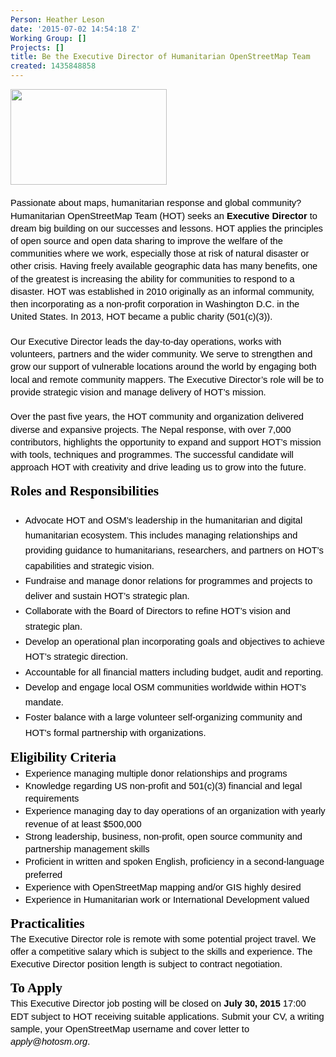 ```yaml
---
Person: Heather Leson
date: '2015-07-02 14:54:18 Z'
Working Group: []
Projects: []
title: Be the Executive Director of Humanitarian OpenStreetMap Team
created: 1435848858
---
```

<p id="docs-internal-guid-5af5c050-4f3e-e00d-35d6-2382a7e5a811" style="line-height: 1.38; margin-top: 0pt; margin-bottom: 0pt;" dir="ltr"><span style="font-size: 14.666666666666666px; font-family: Arial; color: #000000; background-color: transparent; font-weight: normal; font-style: normal; font-variant: normal; text-decoration: none; vertical-align: baseline;"><img class="image-medium" src="/sites/default/files/styles/medium/public/hot-logo-white-bg%20%281%29%20%281%29_0.png?itok=Z3X8Wd89" alt="" width="250" height="153"></span></p><p style="line-height: 1.38; margin-top: 0pt; margin-bottom: 0pt;" dir="ltr">&nbsp;</p><p style="line-height: 1.38; margin-top: 0pt; margin-bottom: 0pt;" dir="ltr"><span style="font-size: 14.666666666666666px; font-family: Arial; color: #000000; background-color: transparent; font-weight: normal; font-style: normal; font-variant: normal; text-decoration: none; vertical-align: baseline;">Passionate about maps, humanitarian response and global community? Humanitarian OpenStreetMap Team (HOT) seeks an <strong>Executive Director</strong> to dream big building on our successes and lessons. HOT applies the principles of open source and open data sharing to improve the welfare of the communities where we work, especially those at risk of natural disaster or other crisis. Having freely available geographic data has many benefits, one of the greatest is increasing the ability for communities to respond to a disaster. HOT was established in 2010 originally as an informal community, then incorporating as a non-profit corporation in Washington D.C. in the United States. In 2013, HOT became a public charity (501(c)(3)).</span></p><p style="line-height: 1.38; margin-top: 0pt; margin-bottom: 0pt;" dir="ltr">&nbsp;</p><p style="line-height: 1.38; margin-top: 0pt; margin-bottom: 0pt;" dir="ltr"><span style="font-size: 14.666666666666666px; font-family: Arial; color: #000000; background-color: transparent; font-weight: normal; font-style: normal; font-variant: normal; text-decoration: none; vertical-align: baseline;">Our Executive Director leads the day-to-day operations, works with volunteers, partners and the wider community. We serve to strengthen and grow our support of vulnerable locations around the world by engaging both local and remote community mappers. The Executive Director’s role will be to provide strategic vision and manage delivery of HOT’s mission.</span></p><p style="line-height: 1.38; margin-top: 0pt; margin-bottom: 0pt;" dir="ltr">&nbsp;</p><p style="line-height: 1.38; margin-top: 0pt; margin-bottom: 0pt;" dir="ltr"><span style="font-size: 14.666666666666666px; font-family: Arial; color: #000000; background-color: transparent; font-weight: normal; font-style: normal; font-variant: normal; text-decoration: none; vertical-align: baseline;">Over the past five years, the HOT community and organization delivered diverse and expansive projects. The Nepal response, with over 7,000 contributors, highlights the opportunity to expand and support HOT’s mission with tools, techniques and programmes. The successful candidate will approach HOT with creativity and drive leading us to grow into the future.</span></p><address style="line-height: 1.38; margin-top: 10pt; margin-bottom: 0pt;" dir="ltr"><strong><span style="font-size: 21.3333333333333px; font-family: 'Trebuchet MS'; color: #000000; font-style: normal; font-variant: normal; text-decoration: none; vertical-align: baseline; background-color: transparent;">Roles and Responsibilities</span></strong></address><p style="line-height: 1.38; margin-top: 0pt; margin-bottom: 0pt;" dir="ltr">&nbsp;</p><ul style="margin-top: 0pt; margin-bottom: 0pt;"><li style="list-style-type: disc; font-size: 14.666666666666666px; font-family: Arial; color: #000000; background-color: transparent; font-weight: normal; font-style: normal; font-variant: normal; text-decoration: none; vertical-align: baseline;" dir="ltr"><p style="line-height: 1.656; margin-top: 0pt; margin-bottom: 0pt;" dir="ltr"><span style="font-size: 14.666666666666666px; font-family: Arial; color: #000000; background-color: transparent; font-weight: normal; font-style: normal; font-variant: normal; text-decoration: none; vertical-align: baseline;">Advocate HOT and OSM’s leadership in the humanitarian and digital humanitarian ecosystem. This includes managing relationships and providing guidance to humanitarians, researchers, and partners on HOT’s capabilities and strategic vision.</span></p></li><li style="list-style-type: disc; font-size: 14.666666666666666px; font-family: Arial; color: #000000; background-color: transparent; font-weight: normal; font-style: normal; font-variant: normal; text-decoration: none; vertical-align: baseline;" dir="ltr"><p style="line-height: 1.656; margin-top: 0pt; margin-bottom: 0pt;" dir="ltr"><span style="font-size: 14.666666666666666px; font-family: Arial; color: #000000; background-color: transparent; font-weight: normal; font-style: normal; font-variant: normal; text-decoration: none; vertical-align: baseline;">Fundraise and manage donor relations for programmes and projects to deliver and sustain HOT’s strategic plan.</span></p></li><li style="list-style-type: disc; font-size: 14.666666666666666px; font-family: Arial; color: #000000; background-color: transparent; font-weight: normal; font-style: normal; font-variant: normal; text-decoration: none; vertical-align: baseline;" dir="ltr"><p style="line-height: 1.656; margin-top: 0pt; margin-bottom: 0pt;" dir="ltr"><span style="font-size: 14.666666666666666px; font-family: Arial; color: #000000; background-color: transparent; font-weight: normal; font-style: normal; font-variant: normal; text-decoration: none; vertical-align: baseline;">Collaborate with the Board of Directors to refine HOT’s vision and strategic plan.</span></p></li><li style="list-style-type: disc; font-size: 14.666666666666666px; font-family: Arial; color: #000000; background-color: transparent; font-weight: normal; font-style: normal; font-variant: normal; text-decoration: none; vertical-align: baseline;" dir="ltr"><p style="line-height: 1.656; margin-top: 0pt; margin-bottom: 0pt;" dir="ltr"><span style="font-size: 14.666666666666666px; font-family: Arial; color: #000000; background-color: transparent; font-weight: normal; font-style: normal; font-variant: normal; text-decoration: none; vertical-align: baseline;">Develop an operational plan incorporating goals and objectives to achieve HOT’s strategic direction.</span></p></li><li style="list-style-type: disc; font-size: 14.666666666666666px; font-family: Arial; color: #000000; background-color: transparent; font-weight: normal; font-style: normal; font-variant: normal; text-decoration: none; vertical-align: baseline;" dir="ltr"><p style="line-height: 1.656; margin-top: 0pt; margin-bottom: 0pt;" dir="ltr"><span style="font-size: 14.666666666666666px; font-family: Arial; color: #000000; background-color: transparent; font-weight: normal; font-style: normal; font-variant: normal; text-decoration: none; vertical-align: baseline;">Accountable for all financial matters including budget, audit and reporting. </span></p></li><li style="list-style-type: disc; font-size: 14.666666666666666px; font-family: Arial; color: #000000; background-color: transparent; font-weight: normal; font-style: normal; font-variant: normal; text-decoration: none; vertical-align: baseline;" dir="ltr"><p style="line-height: 1.656; margin-top: 0pt; margin-bottom: 0pt;" dir="ltr"><span style="font-size: 14.666666666666666px; font-family: Arial; color: #000000; background-color: transparent; font-weight: normal; font-style: normal; font-variant: normal; text-decoration: none; vertical-align: baseline;">Develop and engage local OSM communities worldwide within HOT’s mandate.</span></p></li><li style="list-style-type: disc; font-size: 14.666666666666666px; font-family: Arial; color: #000000; background-color: transparent; font-weight: normal; font-style: normal; font-variant: normal; text-decoration: none; vertical-align: baseline;" dir="ltr"><p style="line-height: 1.656; margin-top: 0pt; margin-bottom: 0pt;" dir="ltr"><span style="font-size: 14.666666666666666px; font-family: Arial; color: #000000; background-color: transparent; font-weight: normal; font-style: normal; font-variant: normal; text-decoration: none; vertical-align: baseline;">Foster balance with a large volunteer self-organizing community and HOT's formal partnership with organizations.</span></p></li></ul><address style="line-height: 1.38; margin-top: 10pt; margin-bottom: 0pt;" dir="ltr"><strong><span style="font-size: 21.3333333333333px; font-family: 'Trebuchet MS'; color: #000000; font-style: normal; font-variant: normal; text-decoration: none; vertical-align: baseline; background-color: transparent;">Eligibility Criteria</span></strong></address><ul style="margin-top: 0pt; margin-bottom: 0pt;"><li style="list-style-type: disc; font-size: 14.666666666666666px; font-family: Arial; color: #000000; background-color: transparent; font-weight: normal; font-style: normal; font-variant: normal; text-decoration: none; vertical-align: baseline;" dir="ltr"><p style="line-height: 1.38; margin-top: 0pt; margin-bottom: 0pt;" dir="ltr"><span style="font-size: 14.666666666666666px; font-family: Arial; color: #000000; background-color: transparent; font-weight: normal; font-style: normal; font-variant: normal; text-decoration: none; vertical-align: baseline;">Experience managing multiple donor relationships and programs</span></p></li><li style="list-style-type: disc; font-size: 14.666666666666666px; font-family: Arial; color: #000000; background-color: transparent; font-weight: normal; font-style: normal; font-variant: normal; text-decoration: none; vertical-align: baseline;" dir="ltr"><p style="line-height: 1.38; margin-top: 0pt; margin-bottom: 0pt;" dir="ltr"><span style="font-size: 14.666666666666666px; font-family: Arial; color: #000000; background-color: transparent; font-weight: normal; font-style: normal; font-variant: normal; text-decoration: none; vertical-align: baseline;">Knowledge regarding US non-profit and 501(c)(3) financial and legal requirements</span></p></li><li style="list-style-type: disc; font-size: 14.666666666666666px; font-family: Arial; color: #000000; background-color: transparent; font-weight: normal; font-style: normal; font-variant: normal; text-decoration: none; vertical-align: baseline;" dir="ltr"><p style="line-height: 1.38; margin-top: 0pt; margin-bottom: 0pt;" dir="ltr"><span style="font-size: 14.666666666666666px; font-family: Arial; color: #000000; background-color: transparent; font-weight: normal; font-style: normal; font-variant: normal; text-decoration: none; vertical-align: baseline;">Experience managing day to day operations of an organization with yearly revenue of at least $500,000</span></p></li><li style="list-style-type: disc; font-size: 14.666666666666666px; font-family: Arial; color: #000000; background-color: transparent; font-weight: normal; font-style: normal; font-variant: normal; text-decoration: none; vertical-align: baseline;" dir="ltr"><p style="line-height: 1.38; margin-top: 0pt; margin-bottom: 0pt;" dir="ltr"><span style="font-size: 14.666666666666666px; font-family: Arial; color: #000000; background-color: transparent; font-weight: normal; font-style: normal; font-variant: normal; text-decoration: none; vertical-align: baseline;">Strong leadership, business, non-profit, open source community and partnership management skills</span></p></li><li style="list-style-type: disc; font-size: 14.666666666666666px; font-family: Arial; color: #000000; background-color: transparent; font-weight: normal; font-style: normal; font-variant: normal; text-decoration: none; vertical-align: baseline;" dir="ltr"><p style="line-height: 1.38; margin-top: 0pt; margin-bottom: 0pt;" dir="ltr"><span style="font-size: 14.666666666666666px; font-family: Arial; color: #000000; background-color: transparent; font-weight: normal; font-style: normal; font-variant: normal; text-decoration: none; vertical-align: baseline;">Proficient in written and spoken English, proficiency in a second-language preferred</span></p></li><li style="list-style-type: disc; font-size: 14.666666666666666px; font-family: Arial; color: #000000; background-color: transparent; font-weight: normal; font-style: normal; font-variant: normal; text-decoration: none; vertical-align: baseline;" dir="ltr"><p style="line-height: 1.38; margin-top: 0pt; margin-bottom: 0pt;" dir="ltr"><span style="font-size: 14.666666666666666px; font-family: Arial; color: #000000; background-color: transparent; font-weight: normal; font-style: normal; font-variant: normal; text-decoration: none; vertical-align: baseline;">Experience with OpenStreetMap mapping and/or GIS highly desired</span></p></li><li style="list-style-type: disc; font-size: 14.666666666666666px; font-family: Arial; color: #000000; background-color: transparent; font-weight: normal; font-style: normal; font-variant: normal; text-decoration: none; vertical-align: baseline;" dir="ltr"><p style="line-height: 1.38; margin-top: 0pt; margin-bottom: 0pt;" dir="ltr"><span style="font-size: 14.666666666666666px; font-family: Arial; color: #000000; background-color: transparent; font-weight: normal; font-style: normal; font-variant: normal; text-decoration: none; vertical-align: baseline;">Experience in Humanitarian work or International Development valued</span></p></li></ul><address style="line-height: 1.38; margin-top: 10pt; margin-bottom: 0pt;" dir="ltr"><strong><span style="font-size: 21.3333333333333px; font-family: 'Trebuchet MS'; color: #000000; font-style: normal; font-variant: normal; text-decoration: none; vertical-align: baseline; background-color: transparent;">Practicalities</span></strong></address><p style="line-height: 1.38; margin-top: 0pt; margin-bottom: 0pt;" dir="ltr"><span style="font-size: 14.666666666666666px; font-family: Arial; color: #000000; background-color: transparent; font-weight: normal; font-style: normal; font-variant: normal; text-decoration: none; vertical-align: baseline;">The Executive Director role is remote with some potential project travel. We offer a competitive salary which is subject to the skills and experience. The Executive Director position length is subject to contract negotiation.</span></p><address style="line-height: 1.38; margin-top: 10pt; margin-bottom: 0pt;" dir="ltr"><strong><span style="font-size: 21.3333333333333px; font-family: 'Trebuchet MS'; color: #000000; font-style: normal; font-variant: normal; text-decoration: none; vertical-align: baseline; background-color: transparent;">To Apply</span></strong></address><p style="line-height: 1.38; margin-top: 0pt; margin-bottom: 0pt;" dir="ltr"><span style="font-size: 14.666666666666666px; font-family: Arial; color: #000000; background-color: transparent; font-weight: normal; font-style: normal; font-variant: normal; text-decoration: none; vertical-align: baseline;">This Executive Director job posting will be closed on <strong>July 30, 2015</strong> 17:00 EDT subject to HOT receiving suitable applications. Submit your CV, a writing sample, your OpenStreetMap username and cover letter to <em>apply@hotosm.org</em>.</span></p>
